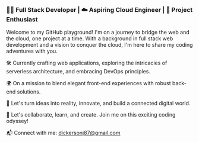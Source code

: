### 👨‍💻 Full Stack Developer | ☁️ Aspiring Cloud Engineer | 🚀 Project Enthusiast

Welcome to my GitHub playground! I'm on a journey to bridge the web and the cloud, one project at a time. With a background in full stack web development and a vision to conquer the cloud, I'm here to share my coding adventures with you.

🛠️ Currently crafting web applications, exploring the intricacies of serverless architecture, and embracing DevOps principles.

🌍 On a mission to blend elegant front-end experiences with robust back-end solutions.

💭 Let's turn ideas into reality, innovate, and build a connected digital world.



🚀 Let's collaborate, learn, and create. Join me on this exciting coding odyssey!

📬 Connect with me: dickersonj87@gmail.com
